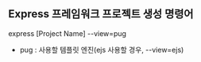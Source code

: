 ## Express 프레임워크 프로젝트 생성 명령어

express [Project Name] --view=pug

* pug :  사용할 템플릿 엔진(ejs 사용할 경우, --view=ejs)

